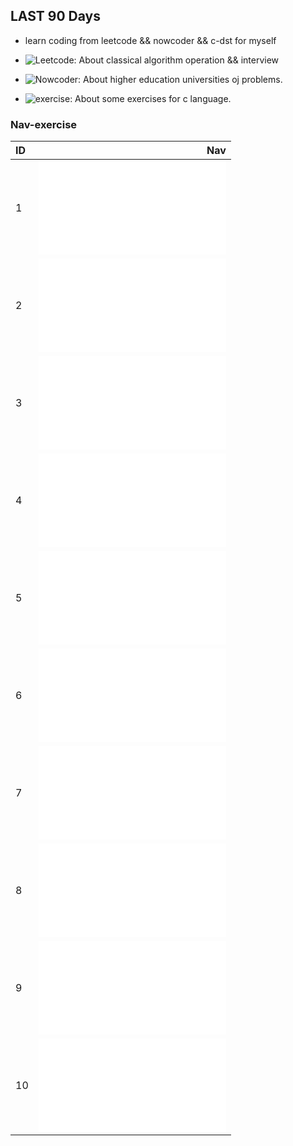 ## LAST 90 Days
* learn coding from leetcode && nowcoder && c-dst for myself

* ![Leetcode](leetcode/): About classical algorithm operation && interview

* ![Nowcoder](nowcoder/): About higher education universities oj problems.

* ![exercise](master-ds/exercise/): About some exercises for c language.

### Nav-exercise
| ID   |                                Nav                                           |
| :----| ----------------------------------------------------------------------------:|
| 1    | ![descendingTowList](master-ds/exercise/list/1/descendingTowList.md)         |
| 2    | ![circleList](master-ds/exercise/list/2/mergeTwoCircleLinkList.md)           |
| 3    | ![sortList](master-ds/exercise/list/3/sortLinkList.md)                       |
| 4    | ![splitList](master-ds/exercise/list/4/splitParityList.md)                   |
| 5    | ![divideAndConquer](master-ds/exercise/list/5/putOddForward.md)              |
| 6    | ![deleteMinNode](master-ds/exercise/list/6/deleteMinNode.md)                 |
| 7    | ![symmetryList](master-ds/exercise/list/7/isSymmetrical.md)                  |
| 8    | ![sqstack-easy](master-ds/exercise/list/8/matchBracket.md)                   |
| 9    | ![dfs](master-ds/exercise/dfs/1/checkPath.md)                                |
| 10   | ![subString](master-ds/exercise/string/1/isSubString.md)                     |

